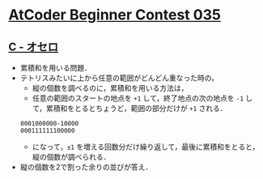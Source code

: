 # [AtCoder Beginner Contest 035](https://atcoder.jp/contests/abc035)

## [C - オセロ](https://atcoder.jp/contests/abc035/tasks/abc035_c)
- 累積和を用いる問題．
- テトリスみたいに上から任意の範囲がどんどん重なった時の，
    - 縦の個数を調べるのに，累積和を用いる方法は，
    - 任意の範囲のスタートの地点を `+1` して，終了地点の次の地点を `-1` して，累積和をとるとちょうど，範囲の部分だけが `+1` される．
    ```
    0001000000-10000
    000111111100000
    ```
    - になって，`±1` を増える回数分だけ繰り返して，最後に累積和をとると，縦の個数が調べられる．
- 縦の個数を2で割った余りの並びが答え．
